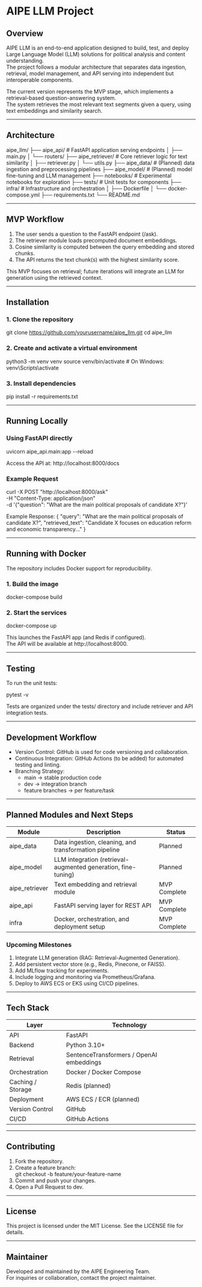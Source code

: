 # AIPE LLM Project

## Overview

AIPE LLM is an end-to-end application designed to build, test, and deploy Large Language Model (LLM) solutions for political analysis and content understanding.  
The project follows a modular architecture that separates data ingestion, retrieval, model management, and API serving into independent but interoperable components.  

The current version represents the MVP stage, which implements a retrieval-based question-answering system.  
The system retrieves the most relevant text segments given a query, using text embeddings and similarity search.

---

## Architecture

aipe_llm/
├── aipe_api/           # FastAPI application serving endpoints
│   ├── main.py
│   └── routers/
├── aipe_retriever/     # Core retriever logic for text similarity
│   ├── retriever.py
│   └── utils.py
├── aipe_data/          # (Planned) data ingestion and preprocessing pipelines
├── aipe_model/         # (Planned) model fine-tuning and LLM management
├── notebooks/          # Experimental notebooks for exploration
├── tests/              # Unit tests for components
├── infra/              # Infrastructure and orchestration
│   ├── Dockerfile
│   └── docker-compose.yml
├── requirements.txt
└── README.md

---

## MVP Workflow

1. The user sends a question to the FastAPI endpoint (/ask).
2. The retriever module loads precomputed document embeddings.
3. Cosine similarity is computed between the query embedding and stored chunks.
4. The API returns the text chunk(s) with the highest similarity score.

This MVP focuses on retrieval; future iterations will integrate an LLM for generation using the retrieved context.

---

## Installation

### 1. Clone the repository
git clone https://github.com/yourusername/aipe_llm.git
cd aipe_llm

### 2. Create and activate a virtual environment
python3 -m venv venv
source venv/bin/activate  # On Windows: venv\Scripts\activate

### 3. Install dependencies
pip install -r requirements.txt

---

## Running Locally

### Using FastAPI directly

uvicorn aipe_api.main:app --reload

Access the API at: http://localhost:8000/docs

### Example Request

curl -X POST "http://localhost:8000/ask" \
     -H "Content-Type: application/json" \
     -d '{"question": "What are the main political proposals of candidate X?"}'

Example Response:
{
  "query": "What are the main political proposals of candidate X?",
  "retrieved_text": "Candidate X focuses on education reform and economic transparency..."
}

---

## Running with Docker

The repository includes Docker support for reproducibility.

### 1. Build the image
docker-compose build

### 2. Start the services
docker-compose up

This launches the FastAPI app (and Redis if configured).  
The API will be available at http://localhost:8000.

---

## Testing

To run the unit tests:

pytest -v

Tests are organized under the tests/ directory and include retriever and API integration tests.

---

## Development Workflow

- Version Control: GitHub is used for code versioning and collaboration.
- Continuous Integration: GitHub Actions (to be added) for automated testing and linting.
- Branching Strategy:  
  - main → stable production code  
  - dev → integration branch  
  - feature branches → per feature/task

---

## Planned Modules and Next Steps

| Module | Description | Status |
|---------|--------------|--------|
| aipe_data | Data ingestion, cleaning, and transformation pipeline | Planned |
| aipe_model | LLM integration (retrieval-augmented generation, fine-tuning) | Planned |
| aipe_retriever | Text embedding and retrieval module | MVP Complete |
| aipe_api | FastAPI serving layer for REST API | MVP Complete |
| infra | Docker, orchestration, and deployment setup | MVP Complete |

### Upcoming Milestones

1. Integrate LLM generation (RAG: Retrieval-Augmented Generation).
2. Add persistent vector store (e.g., Redis, Pinecone, or FAISS).
3. Add MLflow tracking for experiments.
4. Include logging and monitoring via Prometheus/Grafana.
5. Deploy to AWS ECS or EKS using CI/CD pipelines.

---

## Tech Stack

| Layer | Technology |
|--------|-------------|
| API | FastAPI |
| Backend | Python 3.10+ |
| Retrieval | SentenceTransformers / OpenAI embeddings |
| Orchestration | Docker / Docker Compose |
| Caching / Storage | Redis (planned) |
| Deployment | AWS ECS / ECR (planned) |
| Version Control | GitHub |
| CI/CD | GitHub Actions |

---

## Contributing

1. Fork the repository.
2. Create a feature branch:  
   git checkout -b feature/your-feature-name
3. Commit and push your changes.
4. Open a Pull Request to dev.

---

## License

This project is licensed under the MIT License. See the LICENSE file for details.

---

## Maintainer

Developed and maintained by the AIPE Engineering Team.  
For inquiries or collaboration, contact the project maintainer.
